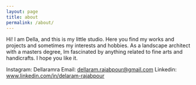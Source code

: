 ```yaml
---
layout: page
title: about
permalink: /about/
---
```


Hi!
I am Della, and this is my little studio.
Here you find my works and projects and sometimes my interests and hobbies.
As a landscape architect with a masters degree, Im fascinated by anything related to fine arts and handicrafts.
I hope you like it.

Instagram: Dellaramra
Email: dellaram.rajabpour@gmail.com
Linkedin: www.linkedin.com/in/delaram-rajabpour
